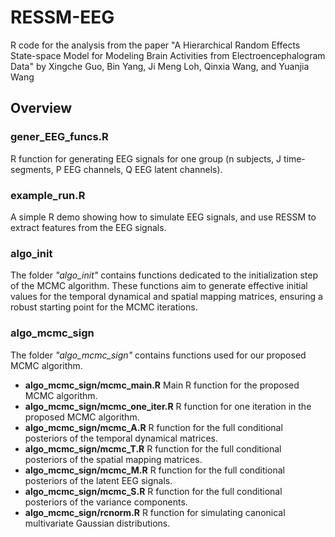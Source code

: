 # RESSM-EEG

R code for the analysis from the paper "A Hierarchical Random Effects State-space Model for Modeling Brain Activities from Electroencephalogram Data" by Xingche Guo, Bin Yang, Ji Meng Loh, Qinxia Wang, and Yuanjia Wang

## Overview

### gener_EEG_funcs.R
R function for generating EEG signals for one group (n subjects, J time-segments, P EEG channels, Q EEG latent channels).

### example_run.R
A simple R demo showing how to simulate EEG signals, and use RESSM to extract features from the EEG signals.

### algo_init
The folder *"algo_init"* contains functions dedicated to the initialization step of the MCMC algorithm. These functions aim to generate effective initial values for the temporal dynamical and spatial mapping matrices, ensuring a robust starting point for the MCMC iterations.


### algo_mcmc_sign
The folder *"algo_mcmc_sign"* contains functions used for our proposed MCMC algorithm. 
* **algo_mcmc_sign/mcmc_main.R** Main R function for the proposed MCMC algorithm.
* **algo_mcmc_sign/mcmc_one_iter.R** R function for one iteration in the proposed MCMC algorithm.
* **algo_mcmc_sign/mcmc_A.R** R function for the full conditional posteriors of the temporal dynamical matrices.
* **algo_mcmc_sign/mcmc_T.R** R function for the full conditional posteriors of the spatial mapping matrices.
* **algo_mcmc_sign/mcmc_M.R** R function for the full conditional posteriors of the latent EEG signals.
* **algo_mcmc_sign/mcmc_S.R** R function for the full conditional posteriors of the variance components.
* **algo_mcmc_sign/rcnorm.R** R function for simulating canonical multivariate Gaussian distributions.


